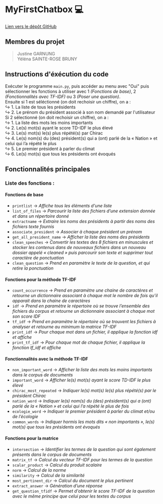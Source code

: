 # MyFirstChatbox 💻
[Lien vers le dépôt GitHub](https://github.com/justinegrng/MyFirstChatbot.git) 

## Membres du projet
> Justine GARNUNG  
> Yéléna SAINTE-ROSE BRUNY  

## Instructions d'éxécution du code
Exécuter le programme ```main.py```, puis accéder au menu avec "Oui" puis sélectionner les fonctions à utiliser avec 1 *(Fonctions de base)*, 2 *(Fonctionnalités avec TF-IDF)* ou 3 *(Poser une question)*.  
Ensuite si 1 est séléctionné (on doit rechoisir un chiffre), on a :  
↪ 1. La liste de tous les présidents  
↪ 2. Le prénom du président associé à son nom demandé par l'utilisateur  
Si 2 sélectionné (on doit rechoisir un chiffre), on a :  
↪ 1. La liste des mots les moins importants  
↪ 2. Le(s) mot(s) ayant le score TD-IDF le plus élevé  
↪ 3. Le(s) mot(s) le(s) plus répété(s) par Chirac  
↪ 4. Le(s) nom(s) du (des) président(s) qui a (ont) parlé de la « Nation » et celui qui l’a répété le plus  
↪ 5. Le premier président à parler du climat  
↪ 6. Le(s) mot(s) que tous les présidents ont évoqués  

## Fonctionnalités principales 
### Liste des fonctions :
#### Fonctions de base
- `printlist`  → *Affiche tous les éléments d'une liste*
- `list_of_files`  → *Parcourir la liste des fichiers d’une extension donnée et dans un répertoire donné*
- `extractname`  → *Extraire les noms des présidents à partir des noms des fichiers texte fournis*
- `associate_president`  → *Associer à chaque président un prénom* 
- `get_all_president_name`  → *Afficher la liste des noms des présidents*
- `clean_speeches`  → *Convertir les textes des 8 fichiers en minuscules et stocker les contenus dans de nouveaux fichiers dans un nouveau dossier appelé « cleaned » puis parcourir son texte et supprimer tout caractère de ponctuation*
- `clean_question`  → *Prend en paramètre le texte de la question, et qui retire la ponctuation*

#### Fonctions pour la méthode TF-IDF
- `count_occurrence`  → *Prend en paramètre une chaine de caractères et retourne un dictionnaire associant à chaque mot le nombre de fois qu’il apparait dans la chaine de caractères*
- `idf`  → *Prend en paramètre le répertoire où se trouve l’ensemble des fichiers du corpus et retourne un dictionnaire associant à chaque mot son score IDF*
- `tf_idf`  → *Prend en paramètre le répertoire où se trouvent les fichiers à analyser et retourne au minimum la matrice TF-IDF*
- `print_idf`  → *Pour chaque mot dans un fichier, il applique la fonction idf et affiche*
- `print_tf_idf`  → *Pour chaque mot de chaque fichier, il applique la fonction tf_idf et affiche*

#### Fonctionnalités avec la méthode TF-IDF
- `non_important_word`  → *Afficher la liste des mots les moins importants dans le corpus de documents*
- `important_word`  → *Afficher le(s) mot(s) ayant le score TD-IDF le plus élevé*
- `chirac_most_repeated`  → *Indiquer le(s) mot(s) le(s) plus répété(s) par le président Chirac*
- `nation_word`  → *Indiquer le(s) nom(s) du (des) président(s) qui a (ont) parlé de la « Nation » et celui qui l’a répété le plus de fois*
- `ecologie_word`  → *Indiquer le premier président à parler du climat et/ou de l’écologie*
- `common_words`  → *Indiquer hormis les mots dits « non importants », le(s) mot(s) que tous les présidents ont évoqués*

#### Fonctions pour la matrice
- `intersection`  → *Identifier les termes de la question qui sont également présents dans le corpus de documents*
- `matrix_tf`  → *Calcul du vecteur TF-IDF pour les termes de la question*
- `scalar_product`  → *Calcul du produit scalaire*
- `norm`  → *Calcul de la norme*
- `similarity`  → *Calcul de la similarité*
- `most_pertinent_dir`  → *Calcul du document le plus pertinent*
- `extract_answer`  → *Génération d’une réponse* 
- `get_question_tfidf`  → *Permet d'obtenir le score TF-IDF de la question avec le même principe que celui pour les textes du corpus* 
